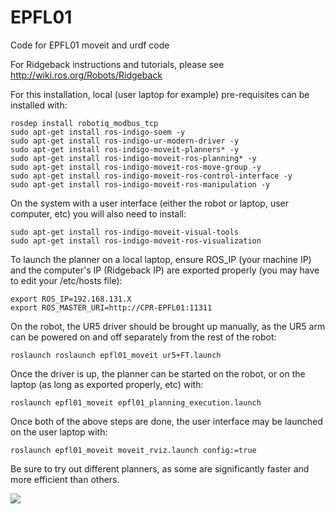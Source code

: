 # EPFL01
Code for EPFL01 moveit and urdf code

For Ridgeback instructions and tutorials, please see http://wiki.ros.org/Robots/Ridgeback

For this installation, local (user laptop for example) pre-requisites can be installed with:
```
rosdep install robotiq_modbus_tcp
sudo apt-get install ros-indigo-soem -y
sudo apt-get install ros-indigo-ur-modern-driver -y
sudo apt-get install ros-indigo-moveit-planners* -y
sudo apt-get install ros-indigo-moveit-ros-planning* -y
sudo apt-get install ros-indigo-moveit-ros-move-group -y
sudo apt-get install ros-indigo-moveit-ros-control-interface -y
sudo apt-get install ros-indigo-moveit-ros-manipulation -y
```

On the system with a user interface (either the robot or laptop, user computer, etc) you will also need to install:
```
sudo apt-get install ros-indigo-moveit-visual-tools
sudo apt-get install ros-indigo-moveit-ros-visualization
```

To launch the planner on a local laptop, ensure ROS_IP (your machine IP) and the computer's IP (Ridgeback IP) are exported properly (you may have to edit your /etc/hosts file):
```
export ROS_IP=192.168.131.X
export ROS_MASTER_URI=http://CPR-EPFL01:11311
```

On the robot, the UR5 driver should be brought up manually, as the UR5 arm can be powered on and off separately from the rest of the robot:
```
roslaunch roslaunch epfl01_moveit ur5+FT.launch
```
Once the driver is up, the planner can be started on the robot, or on the laptop (as long as exported properly, etc) with:
```
roslaunch epfl01_moveit epfl01_planning_execution.launch
```

Once both of the above steps are done, the user interface may be launched on the user laptop with:
```
roslaunch epfl01_moveit moveit_rviz.launch config:=true
```

Be sure to try out different planners, as some are significantly faster and more efficient than others.

![](http://i.imgur.com/O4iyg4l.png)
